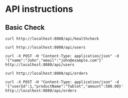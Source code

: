 # API instructions

## Basic Check
```
curl http://localhost:8080/api/healthcheck
```

```
curl http://localhost:8080/api/users
```

```
curl -X POST -H "Content-Type: application/json" -d '{"name":"John","email":"john@example.com"}' http://localhost:8080/api/users
```

```
curl http://localhost:8080/api/orders
```
```
curl -X POST -H "Content-Type: application/json" -d '{"userId":1,"productName":"Tablet","amount":500.00}' http://localhost:8080/api/orders
```
